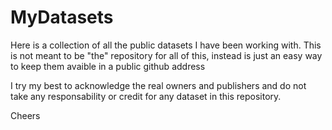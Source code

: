 # MyDatasets

Here is a collection of all the public datasets I have been working with.
This is not meant to be "the" repository for all of this, instead is just an easy way to keep them avaible in a public github address

I try my best to acknowledge the real owners and publishers and do not take any responsability or credit for any dataset in this repository.

Cheers

